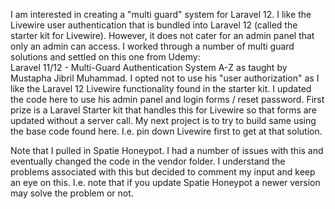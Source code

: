 I am interested in creating a "multi guard" system for Laravel 12.
I like the Livewire user authentication that is bundled into Laravel 12 (called the starter kit for Livewire).
However, it does not cater for an admin panel that only an admin can access.
I worked through a number of multi guard solutions and settled on this one from Udemy:  
Laravel 11/12 - Multi-Guard Authentication System A-Z as taught by Mustapha Jibril Muhammad.
I opted not to use his "user authorization" as I like the Laravel 12 Livewire functionality found in the starter kit.
I updated the code here to use his admin panel and login forms / reset password.
First prize is a Laravel Starter kit that handles this for Livewire so that forms are updated without a server call.
My next project is to try to build same using the base code found here.
I.e. pin down Livewire first to get at that solution.

Note that I pulled in Spatie Honeypot.
I had a number of issues with this and eventually changed the code in the vendor folder.
I understand the problems associated with this but decided to comment my input and keep an eye on this.
I.e. note that if you update Spatie Honeypot a newer version may solve the problem or not.
